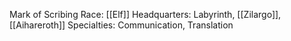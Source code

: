 Mark of Scribing
Race: [[Elf]]
Headquarters: Labyrinth, [[Zilargo]], [[Aihareroth]]
Specialties: Communication, Translation